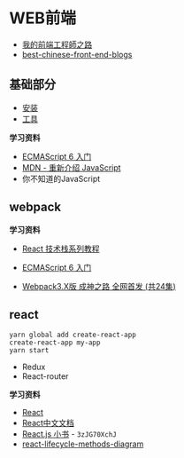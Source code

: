 # WEB前端

* [我的前端工程師之路](https://denny.qollie.com/2016/01/18/way-to-fed/)
* [best-chinese-front-end-blogs](https://github.com/FrankFang/best-chinese-front-end-blogs)

## 基础部分

* [安装](install.md)
* [工具](tools.md)

**学习资料**

* [ECMAScript 6 入门](http://es6.ruanyifeng.com/)
* [MDN - 重新介绍 JavaScript](https://developer.mozilla.org/zh-CN/docs/Web/JavaScript/A_re-introduction_to_JavaScript)
* 你不知道的JavaScript

## webpack

**学习资料**

* [React 技术栈系列教程](http://www.ruanyifeng.com/blog/2016/09/react-technology-stack.html)
* [ECMAScript 6 入门](http://es6.ruanyifeng.com/)

* [Webpack3.X版 成神之路 全网首发 (共24集)](http://jspang.com/2017/09/16/webpack3-2/)

## react

	yarn global add create-react-app
	create-react-app my-app
	yarn start
	
* Redux
* React-router


**学习资料**

* [React](https://reactjs.org/)
* [React中文文档](https://doc.react-china.org/)
* [React.js 小书](http://huziketang.mangojuice.top/books/react/) - `3zJG70XchJ`
* [react-lifecycle-methods-diagram](https://github.com/wojtekmaj/react-lifecycle-methods-diagram)

